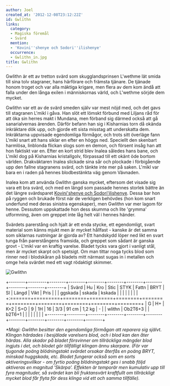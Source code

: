 ```yaml
---
author: Joel
created_at: '2012-12-08T23:12:22Z'
id: Gwlithn
links:
  category:
  - Magiska föremål
  - Svärd
  mention:
  - 'Kovini''shenye och Sodori''ilishenye'
  occurrence:
  - Gwlithn_in.jpg
title: Gwlithn
---
```


Gwlithn är ett av tretton svärd som skugglandsprinsen L'wethme lät smida till sina tolv stagraner,
hans härförare och främsta tjänare. De tjänade honom troget och var alla mäktiga krigare, men flera
av dem kom ändå att falla under den långa exilen i människornas värld, och L'wethme sörjde dem
mycket.

Gwlithn var ett av de svärd smeden själv var mest nöjd med, och det gavs till stagranen L'mikl i
gåva. Han slöt ett lömskt förbund med Liljans råd för att öka sin herres makt i Mundana, men förband
sig därmed också att gå sanarialvernas ärenden. Därför befann han sig i Kisharnias torn då okända
inkräktare dök upp, och gjorde ett sista misstag att underskatta dem. Inkräktarna uppvisade
egendomliga förmågor, och trots sitt överläge fann L'mikl snart att hans siklar en efter en höggs
ned. Speciellt den skenbart harmlösa, linblonda flickan slogs som en demon, och försent insåg han
att hon faktiskt var en. Efter en kort strid blev Inalea således hans bane, och L'mikl dog på
Kisharnias kristallgolv, förpassad till ett okänt öde bortom världen. Drakväktaren Inalea slickade
sina sår och plockade i förbigående upp den fallne stagranens svärd, och tänkte inte mer på saken.
L'mikl var bara en i raden på hennes blodbestänkta väg genom Vävnaden.

Inalea kom att använda Gwlithn ganska mycket, eftersom det visade sig vara ett bra svärd, och med en
längd som passade hennes storlek bättre än det längre svärdsparet [Kovini'shenye och
Sodori'ilishenye]. Dessa bar hon på ryggen och brukade först när de verkligen behövdes (hon kom
snart underfund med deras sinistra egenskaper), men Gwlithn var mer lagom för henne. Dessutom
uppskattade hon dess skumma och lite 'grymma' utformning, även om greppet inte låg helt väl i hennes
händer.

Svärdets parerstång och hjalt är ett enda stycke, ett egendomligt, svart material som känns mjukt
men är mycket hållfast - kanske är det samma som siklarnas rustningar är gjorda av? Ett handskydd
löper ned likt en svart tunga från parerstångens framsida, och greppet som sådant är ganska grovt -
L'mikl var en kraftig varelse. Bladet tycks vara gjort i vanligt stål, men är mycket skarpt och
spetsigt. Om man tittar noga tycks blod som rinner ned i blodskåran på bladets mitt närmast sugas in
i metallen och omge hela svärdet med ett vagt rödaktigt skimmer.

![Gwlithn]

+--------+---------+--------+--------+--------+--------+--------+--------+--------+--------+--------+
| Svärd  | Hu      | Kro    | Stic   | STYK   | Fattn  | BRYT   | SI     | Längd  | Vikt   | Pris   |
|        | ggskada | sskada | kskada |        |        |        |        |        |        |        |
+:=======+=========+========+========+========+========+========+========+========+========+========+
| G      | H+      | K+2    | S+O    | 9      | 1H     | 16     | 3/3    | 91 cm  | 1,2 kg | \-     |
| wlithn | Ob2T6+3 |        | b2T6+1 |        |        |        |        |        |        |        |
+--------+---------+--------+--------+--------+--------+--------+--------+--------+--------+--------+

*\*Magi: Gwlithn besitter den egendomliga förmågan att reparera sig självt. Klingan härdades i
besjälade varelsers blod, och i blod kan den åter härdas. Alla skador på bladet försvinner om
tillräckliga mängder blod ingjuts i det, och blodet gör tillfälligt klingan ännu skarpare. (För var
tjugonde poäng blödningstakt svärdet orsakar återfås en poäng BRYT, minskad huggskada, etc. Blodet
fungerar också som en sorts aktiveringsvillkor - om fyrtio poäng blödningstakt ges i snabb följd
aktiveras en magnitud 'Skärpa'. Effekten är temporär men kumulativ upp till fyra magnituder, så
svärdet kan bli fruktansvärt kraftfullt om tillräckligt mycket blod får flyta för dess klinga vid
ett och samma tillfälle).*

  [Kovini'shenye och Sodori'ilishenye]: Kovinishenye_och_Sodoriilishenye
  [Gwlithn]: Gwlithn_in.jpg "Gwlithn"
